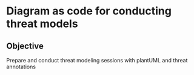 # Diagram as code for conducting threat models

## Objective
Prepare and conduct threat modeling sessions with plantUML and threat annotations

